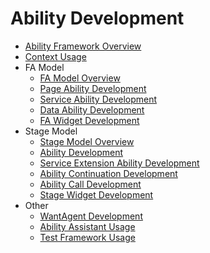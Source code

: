 # Ability Development
- [Ability Framework Overview](ability-brief.md)
- [Context Usage](context-userguide.md)
- FA Model
  - [FA Model Overview](fa-brief.md)
  - [Page Ability Development](fa-pageability.md)
  - [Service Ability Development](fa-serviceability.md)
  - [Data Ability Development](fa-dataability.md)
  - [FA Widget Development](fa-formability.md)
- Stage Model
  - [Stage Model Overview](stage-brief.md)
  - [Ability Development](stage-ability.md)
  - [Service Extension Ability Development](stage-serviceextension.md)
  - [Ability Continuation Development](stage-ability-continuation.md)
  - [Ability Call Development](stage-call.md)
  - [Stage Widget Development](stage-formextension.md)
- Other
  - [WantAgent Development](wantagent.md)
  - [Ability Assistant Usage](ability-assistant-guidelines.md)
  - [Test Framework Usage](ability-delegator.md)

